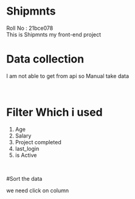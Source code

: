 # Shipmnts
Roll No : 21bce078 
<br>
This is Shipmnts my front-end project
<br>

# Data collection 

I am not able to get from api so Manual take data

<br>

# Filter Which i used
1) Age
2) Salary
3) Project completed
4) last_login
4) is Active

<br>

#Sort the data

we need click on column

<br>





